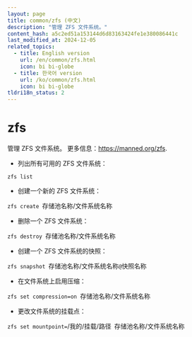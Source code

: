 ```yaml
---
layout: page
title: common/zfs (中文)
description: "管理 ZFS 文件系统。"
content_hash: a5c2ed51a153144d6d83163424fe1e380086441c
last_modified_at: 2024-12-05
related_topics:
  - title: English version
    url: /en/common/zfs.html
    icon: bi bi-globe
  - title: 한국어 version
    url: /ko/common/zfs.html
    icon: bi bi-globe
tldri18n_status: 2
---
```

# zfs

管理 ZFS 文件系统。
更多信息：<https://manned.org/zfs>.

- 列出所有可用的 ZFS 文件系统：

`zfs list`

- 创建一个新的 ZFS 文件系统：

`zfs create `<span class="tldr-var badge badge-pill bg-dark-lm bg-white-dm text-white-lm text-dark-dm font-weight-bold">存储池名称/文件系统名称</span>

- 删除一个 ZFS 文件系统：

`zfs destroy `<span class="tldr-var badge badge-pill bg-dark-lm bg-white-dm text-white-lm text-dark-dm font-weight-bold">存储池名称/文件系统名称</span>

- 创建一个 ZFS 文件系统的快照：

`zfs snapshot `<span class="tldr-var badge badge-pill bg-dark-lm bg-white-dm text-white-lm text-dark-dm font-weight-bold">存储池名称/文件系统名称</span>`@`<span class="tldr-var badge badge-pill bg-dark-lm bg-white-dm text-white-lm text-dark-dm font-weight-bold">快照名称</span>

- 在文件系统上启用压缩：

`zfs set compression=on `<span class="tldr-var badge badge-pill bg-dark-lm bg-white-dm text-white-lm text-dark-dm font-weight-bold">存储池名称/文件系统名称</span>

- 更改文件系统的挂载点：

`zfs set mountpoint=`<span class="tldr-var badge badge-pill bg-dark-lm bg-white-dm text-white-lm text-dark-dm font-weight-bold">/我的/挂载/路径</span>` `<span class="tldr-var badge badge-pill bg-dark-lm bg-white-dm text-white-lm text-dark-dm font-weight-bold">存储池名称/文件系统名称</span>
